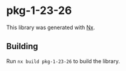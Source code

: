 # pkg-1-23-26

This library was generated with [Nx](https://nx.dev).

## Building

Run `nx build pkg-1-23-26` to build the library.
